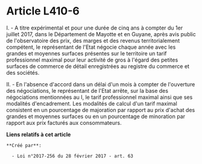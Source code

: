 # Article L410-6

I.  -  A titre expérimental et pour une durée de cinq ans à compter du 1er juillet 2017, dans le Département de Mayotte et en
Guyane, après avis public de l'observatoire des prix, des marges et des revenus territorialement compétent, le représentant
de l'Etat négocie chaque année avec les grandes et moyennes surfaces présentes sur le territoire un tarif professionnel
maximal pour leur activité de gros à l'égard des petites surfaces de commerce de détail enregistrées au registre du commerce
et des sociétés.

II.  -  En l'absence d'accord dans un délai d'un mois à compter de l'ouverture des négociations, le représentant de l'Etat
arrête, sur la base des négociations mentionnées au I, le tarif professionnel maximal ainsi que ses modalités d'encadrement.
Les modalités de calcul d'un tarif maximal consistent en un pourcentage de majoration par rapport au prix d'achat des grandes
et moyennes surfaces ou en un pourcentage de minoration par rapport aux prix facturés aux consommateurs.

**Liens relatifs à cet article**

	**Créé par**:

	  - Loi n°2017-256 du 28 février 2017 - art. 63
